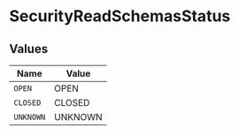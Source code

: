 # SecurityReadSchemasStatus


## Values

| Name      | Value     |
| --------- | --------- |
| `OPEN`    | OPEN      |
| `CLOSED`  | CLOSED    |
| `UNKNOWN` | UNKNOWN   |